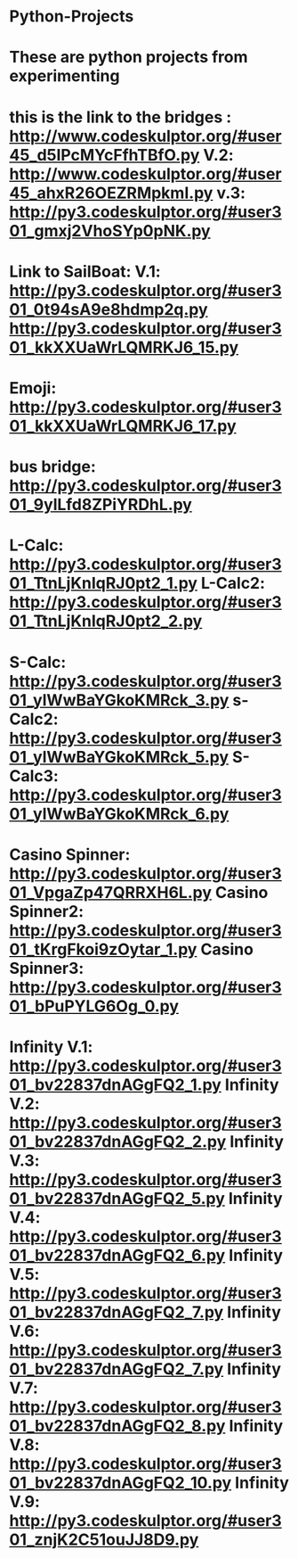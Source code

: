 # Python-Projects
These are python projects from experimenting
============================================================================================
this is the link to the bridges :   http://www.codeskulptor.org/#user45_d5IPcMYcFfhTBfO.py
V.2: http://www.codeskulptor.org/#user45_ahxR26OEZRMpkmI.py
v.3: http://py3.codeskulptor.org/#user301_gmxj2VhoSYp0pNK.py
=============================================================================================
Link to SailBoat:
V.1:  http://py3.codeskulptor.org/#user301_0t94sA9e8hdmp2q.py
http://py3.codeskulptor.org/#user301_kkXXUaWrLQMRKJ6_15.py
=============================================================================
Emoji:
http://py3.codeskulptor.org/#user301_kkXXUaWrLQMRKJ6_17.py
=============================================================================
bus bridge:  http://py3.codeskulptor.org/#user301_9ylLfd8ZPiYRDhL.py
=============================================================================
L-Calc:  http://py3.codeskulptor.org/#user301_TtnLjKnIqRJ0pt2_1.py
L-Calc2: http://py3.codeskulptor.org/#user301_TtnLjKnIqRJ0pt2_2.py
=============================================================================
S-Calc: http://py3.codeskulptor.org/#user301_ylWwBaYGkoKMRck_3.py
s-Calc2: http://py3.codeskulptor.org/#user301_ylWwBaYGkoKMRck_5.py
S-Calc3: http://py3.codeskulptor.org/#user301_ylWwBaYGkoKMRck_6.py
=============================================================================
Casino Spinner: http://py3.codeskulptor.org/#user301_VpgaZp47QRRXH6L.py
Casino Spinner2: http://py3.codeskulptor.org/#user301_tKrgFkoi9zOytar_1.py
Casino Spinner3: http://py3.codeskulptor.org/#user301_bPuPYLG6Og_0.py
=============================================================================
Infinity V.1: 
http://py3.codeskulptor.org/#user301_bv22837dnAGgFQ2_1.py
Infinity V.2:
http://py3.codeskulptor.org/#user301_bv22837dnAGgFQ2_2.py
Infinity V.3:
http://py3.codeskulptor.org/#user301_bv22837dnAGgFQ2_5.py
Infinity V.4:
http://py3.codeskulptor.org/#user301_bv22837dnAGgFQ2_6.py
Infinity V.5:
http://py3.codeskulptor.org/#user301_bv22837dnAGgFQ2_7.py
Infinity V.6:
http://py3.codeskulptor.org/#user301_bv22837dnAGgFQ2_7.py
Infinity V.7:
http://py3.codeskulptor.org/#user301_bv22837dnAGgFQ2_8.py
Infinity V.8:
http://py3.codeskulptor.org/#user301_bv22837dnAGgFQ2_10.py
Infinity V.9:
http://py3.codeskulptor.org/#user301_znjK2C51ouJJ8D9.py
============================================================================
